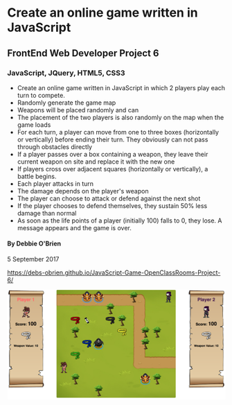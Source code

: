 # Create an online game written in JavaScript
## FrontEnd Web Developer Project 6
### JavaScript, JQuery, HTML5, CSS3


* Create an online game written in JavaScript in which 2 players play each turn to compete. 
* Randomly generate the game map
* Weapons will be placed randomly and can 
* The placement of the two players is also randomly on the map when the game loads
* For each turn, a player can move from one to three boxes (horizontally or vertically) before ending their turn. They obviously can not pass through obstacles directly
* If a player passes over a box containing a weapon, they leave their current weapon on site and replace it with the new one
* If players cross over adjacent squares (horizontally or vertically), a battle begins.
* Each player attacks in turn
* The damage depends on the player's weapon
* The player can choose to attack or defend against the next shot
* If the player chooses to defend themselves, they sustain 50% less damage than normal
* As soon as the life points of a player (initially 100) falls to 0, they lose. A message appears and the game is over.

#### By Debbie O'Brien
5 September 2017

https://debs-obrien.github.io/JavaScript-Game-OpenClassRooms-Project-6/

![Screenshot](src/game_screenshot.png)